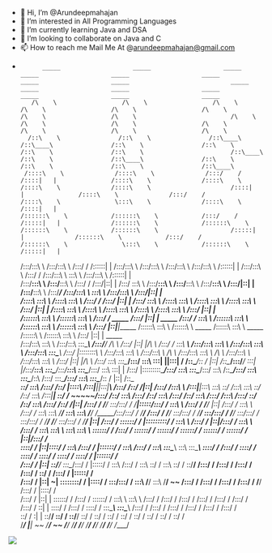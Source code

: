 - 👋 Hi, I’m @Arundeepmahajan
- 👀 I’m interested in All Programming Languages
- 🌱 I’m currently learning Java and DSA
- 💞️ I’m looking to collaborate on Java and C
- 📫 How to reach me Mail Me At @arundeepmahajan@gmail.com
-           _____                    _____                    _____                    _____                    _____                    _____                    _____                    _____                            _____                    _____                    _____                    _____                    _____                    _____                    _____          
         /\    \                  /\    \                  /\    \                  /\    \                  /\    \                  /\    \                  /\    \                  /\    \                          /\    \                  /\    \                  /\    \                  /\    \                  /\    \                  /\    \                  /\    \         
        /::\    \                /::\    \                /::\____\                /::\____\                /::\    \                /::\    \                /::\    \                /::\    \                        /::\____\                /::\    \                /::\____\                /::\    \                /::\    \                /::\    \                /::\____\        
       /::::\    \              /::::\    \              /:::/    /               /::::|   |               /::::\    \              /::::\    \              /::::\    \              /::::\    \                      /::::|   |               /::::\    \              /:::/    /               /::::\    \               \:::\    \              /::::\    \              /::::|   |        
      /::::::\    \            /::::::\    \            /:::/    /               /:::::|   |              /::::::\    \            /::::::\    \            /::::::\    \            /::::::\    \                    /:::::|   |              /::::::\    \            /:::/    /               /::::::\    \               \:::\    \            /::::::\    \            /:::::|   |        
     /:::/\:::\    \          /:::/\:::\    \          /:::/    /               /::::::|   |             /:::/\:::\    \          /:::/\:::\    \          /:::/\:::\    \          /:::/\:::\    \                  /::::::|   |             /:::/\:::\    \          /:::/    /               /:::/\:::\    \               \:::\    \          /:::/\:::\    \          /::::::|   |        
    /:::/__\:::\    \        /:::/__\:::\    \        /:::/    /               /:::/|::|   |            /:::/  \:::\    \        /:::/__\:::\    \        /:::/__\:::\    \        /:::/__\:::\    \                /:::/|::|   |            /:::/__\:::\    \        /:::/____/               /:::/__\:::\    \               \:::\    \        /:::/__\:::\    \        /:::/|::|   |        
   /::::\   \:::\    \      /::::\   \:::\    \      /:::/    /               /:::/ |::|   |           /:::/    \:::\    \      /::::\   \:::\    \      /::::\   \:::\    \      /::::\   \:::\    \              /:::/ |::|   |           /::::\   \:::\    \      /::::\    \              /::::\   \:::\    \              /::::\    \      /::::\   \:::\    \      /:::/ |::|   |        
  /::::::\   \:::\    \    /::::::\   \:::\    \    /:::/    /      _____    /:::/  |::|   | _____    /:::/    / \:::\    \    /::::::\   \:::\    \    /::::::\   \:::\    \    /::::::\   \:::\    \            /:::/  |::|___|______    /::::::\   \:::\    \    /::::::\    \   _____    /::::::\   \:::\    \    _____   /::::::\    \    /::::::\   \:::\    \    /:::/  |::|   | _____  
 /:::/\:::\   \:::\    \  /:::/\:::\   \:::\____\  /:::/____/      /\    \  /:::/   |::|   |/\    \  /:::/    /   \:::\ ___\  /:::/\:::\   \:::\    \  /:::/\:::\   \:::\    \  /:::/\:::\   \:::\____\          /:::/   |::::::::\    \  /:::/\:::\   \:::\    \  /:::/\:::\    \ /\    \  /:::/\:::\   \:::\    \  /\    \ /:::/\:::\    \  /:::/\:::\   \:::\    \  /:::/   |::|   |/\    \ 
/:::/  \:::\   \:::\____\/:::/  \:::\   \:::|    ||:::|    /      /::\____\/:: /    |::|   /::\____\/:::/____/     \:::|    |/:::/__\:::\   \:::\____\/:::/__\:::\   \:::\____\/:::/  \:::\   \:::|    |        /:::/    |:::::::::\____\/:::/  \:::\   \:::\____\/:::/  \:::\    /::\____\/:::/  \:::\   \:::\____\/::\    /:::/  \:::\____\/:::/  \:::\   \:::\____\/:: /    |::|   /::\____\
\::/    \:::\  /:::/    /\::/   |::::\  /:::|____||:::|____\     /:::/    /\::/    /|::|  /:::/    /\:::\    \     /:::|____|\:::\   \:::\   \::/    /\:::\   \:::\   \::/    /\::/    \:::\  /:::|____|        \::/    / ~~~~~/:::/    /\::/    \:::\  /:::/    /\::/    \:::\  /:::/    /\::/    \:::\  /:::/    /\:::\  /:::/    \::/    /\::/    \:::\  /:::/    /\::/    /|::|  /:::/    /
 \/____/ \:::\/:::/    /  \/____|:::::\/:::/    /  \:::\    \   /:::/    /  \/____/ |::| /:::/    /  \:::\    \   /:::/    /  \:::\   \:::\   \/____/  \:::\   \:::\   \/____/  \/_____/\:::\/:::/    /          \/____/      /:::/    /  \/____/ \:::\/:::/    /  \/____/ \:::\/:::/    /  \/____/ \:::\/:::/    /  \:::\/:::/    / \/____/  \/____/ \:::\/:::/    /  \/____/ |::| /:::/    / 
          \::::::/    /         |:::::::::/    /    \:::\    \ /:::/    /           |::|/:::/    /    \:::\    \ /:::/    /    \:::\   \:::\    \       \:::\   \:::\    \               \::::::/    /                       /:::/    /            \::::::/    /            \::::::/    /            \::::::/    /    \::::::/    /                    \::::::/    /           |::|/:::/    /  
           \::::/    /          |::|\::::/    /      \:::\    /:::/    /            |::::::/    /      \:::\    /:::/    /      \:::\   \:::\____\       \:::\   \:::\____\               \::::/    /                       /:::/    /              \::::/    /              \::::/    /              \::::/    /      \::::/    /                      \::::/    /            |::::::/    /   
           /:::/    /           |::| \::/____/        \:::\__/:::/    /             |:::::/    /        \:::\  /:::/    /        \:::\   \::/    /        \:::\   \::/    /                \::/____/                       /:::/    /               /:::/    /               /:::/    /               /:::/    /        \::/    /                       /:::/    /             |:::::/    /    
          /:::/    /            |::|  ~|               \::::::::/    /              |::::/    /          \:::\/:::/    /          \:::\   \/____/          \:::\   \/____/                  ~~                            /:::/    /               /:::/    /               /:::/    /               /:::/    /          \/____/                       /:::/    /              |::::/    /     
         /:::/    /             |::|   |                \::::::/    /               /:::/    /            \::::::/    /            \:::\    \               \:::\    \                                                   /:::/    /               /:::/    /               /:::/    /               /:::/    /                                        /:::/    /               /:::/    /      
        /:::/    /              \::|   |                 \::::/    /               /:::/    /              \::::/    /              \:::\____\               \:::\____\                                                 /:::/    /               /:::/    /               /:::/    /               /:::/    /                                        /:::/    /               /:::/    /       
        \::/    /                \:|   |                  \::/____/                \::/    /                \::/____/                \::/    /                \::/    /                                                 \::/    /                \::/    /                \::/    /                \::/    /                                         \::/    /                \::/    /        
         \/____/                  \|___|                   ~~                       \/____/                  ~~                       \/____/                  \/____/                                                   \/____/                  \/____/                  \/____/                  \/____/                                           \/____/                  \/____/         
                                                                                                                                                                                                                                                                                                                                                                                               
![](https://komarev.com/ghpvc/?username=Arundeepmahajan)
<!---
Arundeepmahajan/Arundeepmahajan is a ✨ special ✨ repository because its `README.md` (this file) appears on your GitHub profile.
You can click the Preview link to take a look at your changes.
--->
